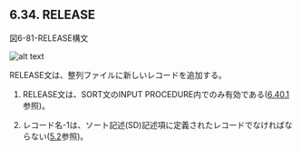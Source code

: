 ## 6.34. RELEASE

図6-81-RELEASE構文

![alt text](Image/6-81-Release.png)

RELEASE文は、整列ファイルに新しいレコードを追加する。

1. RELEASE文は、SORT文のINPUT PROCEDURE内でのみ有効である([6.40.1](6-40-1.md)参照)。

2. レコード名-1は、ソート記述(SD)記述項に定義されたレコードでなければならない([5.2](5-2.md)参照)。

